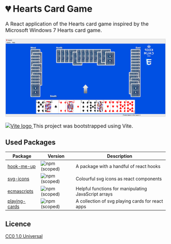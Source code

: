 
#  &#128148; Hearts Card Game


<p style="font-size: 12pt">
A React application of the Hearts card game inspired by the Microsoft Windows 7 Hearts card game. 
</p>

[![Hearts Card Game Screenshot](public/screenshot.png)](https://letele.github.io/hearts/)


<p style="font-size: 12pt">
  <a href="https://vitejs.dev" target="_blank" rel="noopener noreferrer">
    <img width="50" src="https://vitejs.dev/logo.svg" alt="Vite logo">
  </a>
  This project was bootstrapped using Vite.
</p>

## Used Packages

| Package | Version | Description
|-----------------|-----------------|-----------------|
| [hook-me-up](https://www.npmjs.com/package/@letele/hook-me-up)| ![npm (scoped)](https://img.shields.io/npm/v/%40letele/hook-me-up)| A package with a handful of react hooks|
| [svg-icons](https://letele.github.io/svg-icons-app/)| ![npm (scoped)](https://img.shields.io/npm/v/%40letele/svg-icons)| Colourful svg icons as react components |
| [ecmascripts](https://www.npmjs.com/package/@letele/ecmascripts)| ![npm (scoped)](https://img.shields.io/npm/v/%40letele/ecmascripts)| Helpful functions for manipulating JavaScript arrays |
| [playing-cards](https://www.npmjs.com/package/@letele/playing-cards)| ![npm (scoped)](https://img.shields.io/npm/v/%40letele/playing-cards)| A collection of svg playing cards for react apps |


## Licence

[CC0 1.0 Universal](LICENSE)







